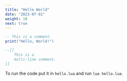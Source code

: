 ```yaml
---
title: "Hello World"
date: "2023-07-01"
weight: 10
next: true
---
```


```lua
-- This is a comment.
print("Hello, World!")

--[[
    This is a
    multi-line comment.
]]
```

To run the code put it in `hello.lua` and run `lua hello.lua`.
